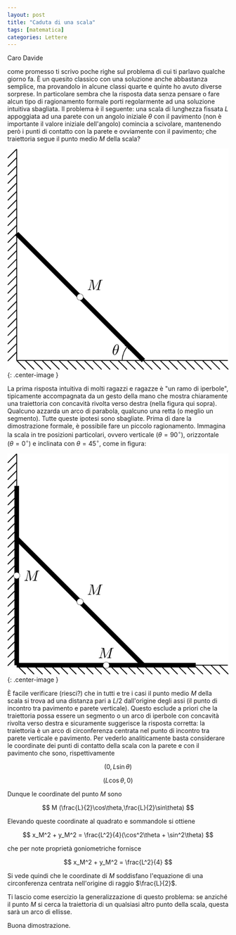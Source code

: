 ```yaml
---
layout: post
title: "Caduta di una scala"
tags: [matematica]
categories: Lettere
---
```


Caro Davide

come promesso ti scrivo poche righe sul problema di cui ti parlavo
qualche giorno fa. È un quesito classico con una soluzione anche
abbastanza semplice, ma provandolo in alcune classi quarte e quinte
ho avuto diverse sorprese. In particolare sembra che la risposta data
senza pensare o fare alcun tipo di ragionamento formale porti
regolarmente ad una soluzione intuitiva sbagliata. Il problema è il
seguente: una scala di lunghezza fissata $L$ appoggiata ad una parete
con un angolo iniziale $\theta$ con il pavimento (non è importante il
valore iniziale dell'angolo) comincia a scivolare, mantenendo però i
punti di contatto con la parete e ovviamente con il pavimento; che
traiettoria segue il punto medio $M$ della scala?

![My helpful screenshot](/images/scala1.png){: .center-image }

La prima risposta intuitiva di molti ragazzi e ragazze è "un ramo di
iperbole", tipicamente accompagnata da un gesto della mano che mostra
chiaramente una traiettoria con concavità rivolta verso destra (nella
figura qui sopra). Qualcuno azzarda un arco di parabola, qualcuno una
retta (o meglio un segmento). Tutte queste ipotesi sono
sbagliate. Prima di dare la dimostrazione formale, è possibile fare un
piccolo ragionamento. Immagina la scala in tre posizioni particolari,
ovvero verticale ($\theta = 90^\circ$), orizzontale ($\theta =
0^\circ$) e inclinata con $\theta=45^\circ$, come in figura:

![My helpful screenshot](/images/scala2.png){: .center-image }

È facile verificare (riesci?) che in tutti e tre i casi il punto medio
$M$ della scala si trova ad una distanza pari a $L/2$ dall'origine
degli assi (il punto di incontro tra pavimento e parete
verticale). Questo esclude a priori che la traiettoria possa essere un
segmento o un arco di iperbole con concavità rivolta verso destra e
sicuramente suggerisce la risposta corretta: la traiettoria è un arco
di circonferenza centrata nel punto di incontro tra parete verticale e
pavimento. Per vederlo analiticamente basta considerare le coordinate
dei punti di contatto della scala con la parete e con il pavimento che
sono, rispettivamente

$$ (0,L\sin\theta)$$

$$ (L\cos\theta, 0)$$

Dunque le coordinate del punto $M$ sono

$$ M (\frac{L}{2}\cos\theta,\frac{L}{2}\sin\theta) $$

Elevando queste coordinate al quadrato e sommandole si ottiene

$$ x_M^2 + y_M^2 = \frac{L^2}{4}(\cos^2\theta + \sin^2\theta) $$

che per note proprietà goniometriche fornisce

$$ x_M^2 + y_M^2 = \frac{L^2}{4} $$

Si vede quindi che le coordinate di $M$ soddisfano l'equazione di una
circonferenza centrata nell'origine di raggio $\frac{L}{2}$.

Ti lascio come esercizio la generalizzazione di questo problema: se
anziché il punto $M$ si cerca la traiettoria di un qualsiasi altro
punto della scala, questa sarà un arco di ellisse.

Buona dimostrazione. 
